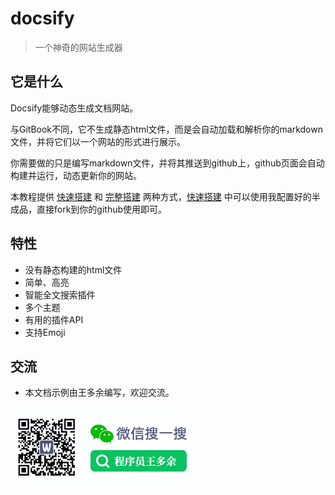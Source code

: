 # docsify

> 一个神奇的网站生成器

## 它是什么

Docsify能够动态生成文档网站。

与GitBook不同，它不生成静态html文件，而是会自动加载和解析你的markdown文件，并将它们以一个网站的形式进行展示。

你需要做的只是编写markdown文件，并将其推送到github上，github页面会自动构建并运行，动态更新你的网站。

本教程提供 [快速搭建](quickstart.md) 和 [完整搭建](quickstart.md) 两种方式，[快速搭建](quickstart.md) 中可以使用我配置好的半成品，直接fork到你的github使用即可。

## 特性

- 没有静态构建的html文件
- 简单、高亮
- 智能全文搜索插件
- 多个主题
- 有用的插件API
- 支持Emoji

## 交流

- 本文档示例由王多余编写，欢迎交流。

<img src="_media/img.png" alt="公众号" style="zoom: 33%;" />

